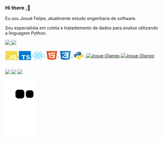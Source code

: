 ### Hi there ,👋

Eu sou Josué Felipe, atualmente estudo engenharia de software.

Sou especialista em coleta e tratademento de dados para analise utilizando a linguagem Python.

 <div>
  <a href="https://github.com/josuefelipe1997">
  <img height="180em" src="https://josuefelipe1997.vercel.app
/api?username=josuefelipe1997&show_icons=true&theme=dark&include_all_commits=true&count_private=true"/>
  <img height="180em" src="https://josuefelipe1997.vercel.app
/api/top-langs/?username=josuefelipe1997&layout=compact&langs_count=16&theme=dark"/>
</div>
  
<div style="display: inline_block"><br>
  <img align="center" alt="Josue-Js" height="30" width="40" src="https://raw.githubusercontent.com/devicons/devicon/master/icons/javascript/javascript-plain.svg">
  <img align="center" alt="Josue-Ts" height="30" width="40" src="https://raw.githubusercontent.com/devicons/devicon/master/icons/typescript/typescript-plain.svg">
  <img align="center" alt="Josue-React" height="30" width="40" src="https://raw.githubusercontent.com/devicons/devicon/master/icons/react/react-original.svg">
  <img align="center" alt="Josue-HTML" height="30" width="40" src="https://raw.githubusercontent.com/devicons/devicon/master/icons/html5/html5-original.svg">
  <img align="center" alt="Josue-CSS" height="30" width="40" src="https://raw.githubusercontent.com/devicons/devicon/master/icons/css3/css3-original.svg">
  <img align="center" alt="Josue-Python" height="30" width="40" src="https://raw.githubusercontent.com/devicons/devicon/master/icons/python/python-original.svg">
  <img align="center" alt="Josue-Django" height="30" width="40" src="https://cdn.jsdelivr.net/gh/devicons/devicon/icons/django/django-plain.svg">
  <img align="center" alt="Josue-Django" height="30" width="40" src="https://cdn.jsdelivr.net/gh/devicons/devicon/icons/mysql/mysql-original-wordmark.svg">
 
</div>
  
  ##
 
<div> 
  <a href="https://www.instagram.com/josuefelipe1997/" target="_blank"><img src="https://img.shields.io/badge/-Instagram-%23E4405F?style=for-the-badge&logo=instagram&logoColor=white" target="_blank"></a>
  <a href = "mailto:josuefelipe1997@gmail.com"><img src="https://img.shields.io/badge/-Gmail-%23333?style=for-the-badge&logo=gmail&logoColor=white" target="_blank"></a>
  <a href="http://www.linkedin.com/in/josué-santos-902a73180" target="_blank"><img src="https://img.shields.io/badge/-LinkedIn-%230077B5?style=for-the-badge&logo=linkedin&logoColor=white" target="_blank"></a> 
 
  ![Snake animation](https://github.com/rafaballerini/rafaballerini/blob/output/github-contribution-grid-snake.svg)
 
</div>
